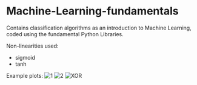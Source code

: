 # Machine-Learning-fundamentals

Contains classification algorithms as an introduction to Machine Learning, coded using the fundamental Python Libraries.

Non-linearities used:
* sigmoid
* tanh

Example plots:
![1](https://user-images.githubusercontent.com/36408966/175425297-c9d2d4b5-e8c6-430a-a299-e3226683c268.png)
![2](https://user-images.githubusercontent.com/36408966/175425306-efb30f40-59ce-4cff-b9ca-777097eadeb1.png)
![XOR](https://user-images.githubusercontent.com/36408966/175425313-71b8a7dc-ac9a-42dc-a7ce-5d9507f5f928.png)
